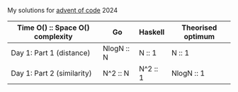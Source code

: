 My solutions for [advent of code](https://adventofcode.com/) 2024

| Time O() :: Space O() complexity | Go         | Haskell  | Theorised optimum |
| -------------------------------- | ---------- | -------- | ----------------- |
| Day 1: Part 1 (distance)         | NlogN :: N | N :: 1   | N :: 1            |
| Day 1: Part 2 (similarity)       | N^2 :: N   | N^2 :: 1 | NlogN :: 1        |
